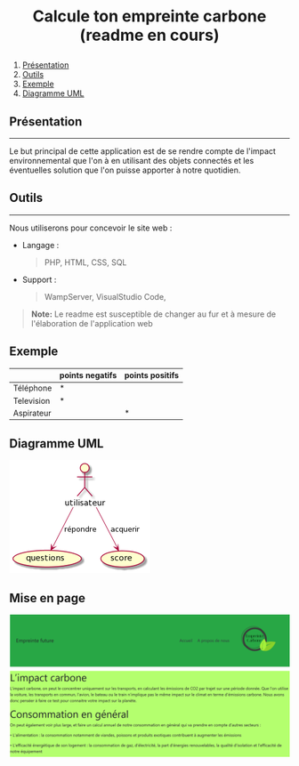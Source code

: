 # <p align="center">Calcule ton empreinte carbone (readme en cours)</p>

1. [Présentation](#présentation)
2. [Outils](#Outils)
3. [Exemple](#Exemple)
4. [Diagramme UML](#DiagrammeUML)

## Présentation
***
Le but principal de cette application est de se rendre compte de l'impact environnemental que l'on à en utilisant des objets connectés et les éventuelles solution que l'on puisse apporter à notre quotidien.



## Outils
***
Nous utiliserons  pour concevoir le site web :
- Langage :
	> PHP, HTML, CSS, SQL
- Support :
	> WampServer, VisualStudio Code,


> **Note:** Le readme est susceptible de changer au fur et à mesure de l'élaboration de l'application web 


## Exemple 


|                |points negatifs                     	|points positifs                       |
|----------------|-------------------------------|-----------------------------|
|Téléphone|*         			|            |
|Television         |*           |         |
|Aspirateur         ||*|


## Diagramme UML


![alt text](https://github.com/Romy-code/E4-Projet2/blob/bb0d598ef1be0963878cd4e9b76625458e807cd7/casUtilisationProjet2.png)


## Mise en page

![alt text](https://github.com/Romy-code/E4-Projet2/blob/bb0d598ef1be0963878cd4e9b76625458e807cd7/CaptureSite1.PNG)
